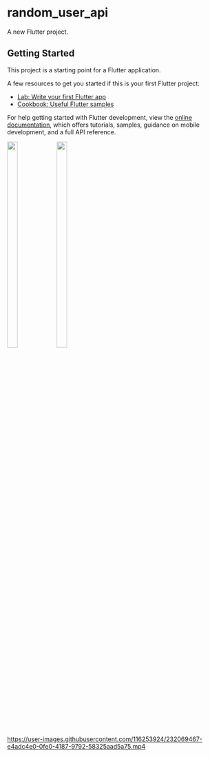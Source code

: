 # random_user_api

A new Flutter project.

## Getting Started

This project is a starting point for a Flutter application.

A few resources to get you started if this is your first Flutter project:

- [Lab: Write your first Flutter app](https://docs.flutter.dev/get-started/codelab)
- [Cookbook: Useful Flutter samples](https://docs.flutter.dev/cookbook)

For help getting started with Flutter development, view the
[online documentation](https://docs.flutter.dev/), which offers tutorials,
samples, guidance on mobile development, and a full API reference.


<p float="center">
  
  <img src="https://user-images.githubusercontent.com/116253924/232069758-66e36ef2-9191-44aa-84da-cdf1e4350838.png" width=22% height=35%>
 
 


 
 
  <img src="https://user-images.githubusercontent.com/116253924/232069781-eb5d6ad2-44cb-416c-be6c-114043f5e289.png" width=22% height=35%>

https://user-images.githubusercontent.com/116253924/232069467-e4adc4e0-0fe0-4187-9792-58325aad5a75.mp4


 
  
  </p>
